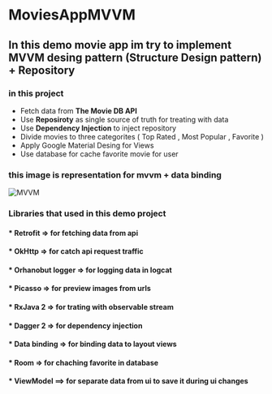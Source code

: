 # MoviesAppMVVM
## In this demo movie app im try to implement MVVM desing pattern (Structure Design pattern) + Repository
### in this project 
* Fetch data from **The Movie DB API**
* Use **Reposiroty** as single source of truth for treating with data
* Use **Dependency Injection** to inject repository 
* Divide movies to three categorites ( Top Rated , Most Popular , Favorite )
* Apply Google Material Desing for Views
* Use database for cache favorite movie for user
### this image is representation for mvvm + data binding
![MVVM](https://user-images.githubusercontent.com/34917869/72855657-d7cac900-3cc0-11ea-9dd6-26ea1bee7f5f.png)

### Libraries that used in this demo project

#### * Retrofit => for fetching data from api
#### * OkHttp => for catch api request traffic
#### * Orhanobut logger => for logging data in logcat
#### * Picasso => for preview images from urls
#### * RxJava 2 => for trating with observable stream
#### * Dagger 2  => for dependency injection
#### * Data binding => for binding data to layout views
#### * Room => for chaching favorite in database
#### * ViewModel ==> for separate data from ui to save it during ui changes
